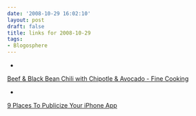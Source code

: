 ```yaml
---
date: '2008-10-29 16:02:10'
layout: post
draft: false
title: links for 2008-10-29
tags:
- Blogosphere
---
```


  * 
                

[Beef & Black Bean Chili with Chipotle & Avocado - Fine Cooking](http://www.taunton.com/finecooking/recipes/beef-black-bean-chili-chipotle-avocado.aspx)


                
                
            
  * 
                

[9 Places To Publicize Your iPhone App](http://www.mobileorchard.com/9-places-to-publicize-your-iphone-app/)


                
                
            
